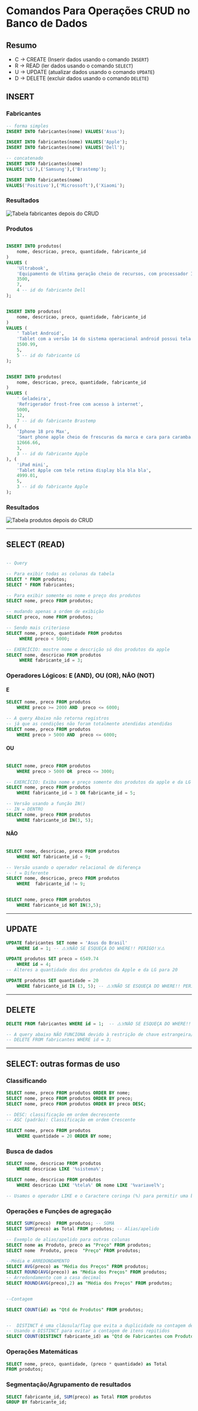 # Comandos Para Operações CRUD no Banco de Dados

## Resumo

- C -> CREATE (Inserir dados usando o comando `INSERT`)
- R -> READ (ler dados usando o comando `SELECT`)
- U -> UPDATE (atualizar dados usando o comando `UPDATE`)
- D -> DELETE (excluir dados usando o comando `DELETE`)

## INSERT

### Fabricantes

```sql
-- forma simples
INSERT INTO fabricantes(nome) VALUES('Asus');

INSERT INTO fabricantes(nome) VALUES('Apple');
INSERT INTO fabricantes(nome) VALUES('Dell');

-- concatenado
INSERT INTO fabricantes(nome) 
VALUES('LG'),('Samsung'),('Brastemp');

INSERT INTO fabricantes(nome) 
VALUES('Positivo'),('Microssoft'),('Xiaomi');

```
### Resultados

![Tabela fabricantes depois do CRUD](tabela_fabricantes_depois_do_crud.png)

### Produtos

```sql

INSERT INTO produtos(
    nome, descricao, preco, quantidade, fabricante_id
) 
VALUES (
    'Ultrabook', 
    'Equipamento de Ultima geração cheio de recursos, com processador INTEL core i9 do balacobaco',
    3500,
    7,
    4 -- id do fabricante Dell
);


INSERT INTO produtos(
    nome, descricao, preco, quantidade, fabricante_id
) 
VALUES (
    ' Tablet Android', 
    'Tablet com a versão 14 do sistema operacional android possui tela de 10 polegadas e 128 GB, e 64 GB de RAM porque o ELIEL perguntou',
    1500.99,
    5,
    5 -- id do fabricante LG
);


INSERT INTO produtos(
    nome, descricao, preco, quantidade, fabricante_id
) 
VALUES (
    ' Geladeira', 
    'Refrigerador frost-free com acesso à internet',
    5000,
    12,
    7 -- id do fabricante Brastemp
), (
    'Iphone 18 pro Max',
    'Smart phone apple cheio de frescuras da marca e cara para caramba...coisa de rico',
    12666.66,
    3,
    3 -- id do fabricante Apple
), (
    'iPad mini',
    'Tablet Apple com tele retina display bla bla bla',
    4999.01,
    5,
    3 -- id do fabricante Apple
);
```
### Resultados

![Tabela produtos depois do CRUD](tabela_produtos_depois_do_crud.png)

---

## SELECT (READ)

```sql

-- Query

-- Para exibir todas as colunas da tabela
SELECT * FROM produtos;
SELECT * FROM fabricantes;

-- Para exibir somente os nome e preço dos produtos
SELECT nome, preco FROM produtos;

-- mudando apenas a ordem de exibição
SELECT preco, nome FROM produtos;

-- Sendo mais criterioso
SELECT nome, preco, quantidade FROM produtos
     WHERE preco < 5000;

-- EXERCÍCIO: mostre nome e descrição só dos produtos da apple
SELECT nome, descricao FROM produtos
     WHERE fabricante_id = 3;

```

### Operadores Lógicos: E (AND), OU (OR), NÃO (NOT)


#### E

```sql
SELECT nome, preco FROM produtos 
    WHERE preco >= 2000 AND  preco <= 6000;

-- A query Abaixo não retorna registros 
-- já que as condições não foram totalmente atendidas atendidas
SELECT nome, preco FROM produtos 
    WHERE preco > 5000 AND  preco <= 6000;

```

#### OU

```sql

SELECT nome, preco FROM produtos 
    WHERE preco > 5000 OR  preco <= 3000;

-- EXERCÍCIO: Exiba nome e preço somente dos produtos da apple e da LG
SELECT nome, preco FROM produtos
    WHERE fabricante_id = 3 OR fabricante_id = 5;

-- Versão usando a função IN() 
-- IN = DENTRO
SELECT nome, preco FROM produtos
    WHERE fabricante_id IN(3, 5);

```

#### NÃO 

```sql

SELECT nome, descricao, preco FROM produtos
    WHERE NOT fabricante_id = 9;

-- Versão usando o operador relacional de diferença
-- ! = Diferente 
SELECT nome, descricao, preco FROM produtos
    WHERE  fabricante_id != 9;


SELECT nome, preco FROM produtos
    WHERE fabricante_id NOT IN(3,5);
```

---

## UPDATE

```sql
UPDATE fabricantes SET nome = 'Asus do Brasil'
    WHERE id = 1; -- ⚠️☠️NÃO SE ESQUEÇA DO WHERE!! PERIGO!☠️⚠️

UPDATE produtos SET preco = 6549.74
    WHERE id = 4;
-- Alteres a quantidade dos dos produtos da Apple e da LG para 20

UPDATE produtos SET quantidade = 20
    WHERE fabricante_id IN (3, 5); -- ⚠️☠️NÃO SE ESQUEÇA DO WHERE!! PERIGO!☠️⚠️


```

---

## DELETE

```sql
DELETE FROM fabricantes WHERE id = 1;  -- ⚠️☠️NÃO SE ESQUEÇA DO WHERE!! PERIGO!☠️⚠️

-- A query abaixo NÃO FUNCIONA devido à restrição de chave estrangeira/relacionamento, ou seja, existem produtos associados ao fabricante 3 (Apple)
-- DELETE FROM fabricantes WHERE id = 3;

```

---

## SELECT: outras formas de uso

### Classificando
```sql
SELECT nome, preco FROM produtos ORDER BY nome;
SELECT nome, preco FROM produtos ORDER BY preco;
SELECT nome, preco FROM produtos ORDER BY preco DESC;

-- DESC: classificação em ordem decrescente
-- ASC (padrão): Classificação em ordem Crescente

SELECT nome, preco FROM produtos
    WHERE quantidade = 20 ORDER BY nome;
```

### Busca de dados

```sql
SELECT nome, descricao FROM produtos 
    WHERE descricao LIKE '%sistema%';

SELECT nome, descricao FROM produtos 
    WHERE descricao LIKE '%tela%' OR nome LIKE '%variavel%';

-- Usamos o operador LIKE e o Caractere coringa (%) para permitir uma busca da palavra indicada em qualquer posição dentro do texto. Neste contexto, o % significa 'qualquer texto' antes da palavra ou depois da palavra
```

### Operações e Funções de agregação

```sql
SELECT SUM(preco)  FROM produtos; -- SOMA
SELECT SUM(preco) as Total FROM produtos; -- Alias/apelido

-- Exemplo de alias/apelido para outras colunas
SELECT nome as Produto, preco as "Preço" FROM produtos;
SELECT nome  Produto, preco  "Preço" FROM produtos;

--Média e ARREDONDAMENTO
SELECT AVG(preco) as "Média dos Preços" FROM produtos;
SELECT ROUND(AVG(preco)) as "Média dos Preços" FROM produtos;
-- Arredondamento com a casa decimal
SELECT ROUND(AVG(preco),2) as "Média dos Preços" FROM produtos;


--Contagem

SELECT COUNT(id) as "Qtd de Produtos" FROM produtos;


--  DISTINCT é uma cláusula/flag que evita a duplicidade na contagem de registros
-- Usando o DISTINCT para evitar a contagem de itens repitidos
SELECT COUNT(DISTINCT fabricante_id) as "Qtd de Fabricantes com Produtos" FROM produtos;
```

### Operações Matemáticas

```sql
SELECT nome, preco, quantidade, (preco * quantidade) as Total
FROM produtos;
```

### Segmentação/Agrupamento de resultados

```sql
SELECT fabricante_id, SUM(preco) as Total FROM produtos
GROUP BY fabricante_id;
```




